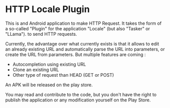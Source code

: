 # HTTP Locale Plugin

This is and Android application to make HTTP Request. It takes the form of a so-called "Plugin" for the application "Locale" (but also "Tasker" or "LLama").  to send HTTP requests.

Currently, the advantage over what currently exists is that it allows to edit an already existing URL and automatically parse the URL into parameters, or create the URL from parameters.
But multiple features are coming :
- Autocompletion using existing URL
- Clone an existing URL
- Other type of request than HEAD (GET or POST)

An APK will be released on the play store. 

You may read and contribute to the code, but you don't have the right to publish the application or any modification yourself on the Play Store.
